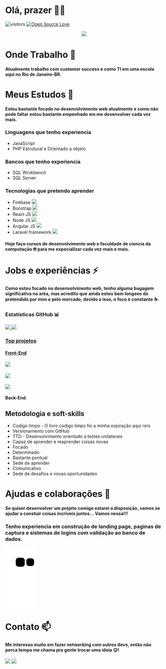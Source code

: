 # Olá, prazer 🐱‍👤
![visitors](https://visitor-badge.laobi.icu/badge?page_id=0XxMxX0.0XxMxX0)
[![Open Source Love](https://badges.frapsoft.com/os/v1/open-source.svg?v=102)](https://github.com/ellerbrock/open-source-badge/)
<p align="center">
  <!-- Typing SVG by DenverCoder1 - https://github.com/DenverCoder1/readme-typing-svg -->
  <a href="https://github.com/DenverCoder1/readme-typing-svg">
    <img src="https://readme-typing-svg.demolab.com/?lines=Bem-vindo(a)%20ao%20meu%20GitHub%20👋;Full-Stack%20web%20developer ;Sempre%20aprendendo%20novas%20coisas%20🤓&font=Fira%20Code&center=true&width=440&height=45&color=FFFe&vCenter=true&pause=1000&size=22" /></a>
</p>


# Onde Trabalho 🔭
#### Atualmente trabalho com customer success e como TI em uma escola aqui no Rio de Janeiro-BR.

# Meus Estudos 🌱
#### Estou bastante focado no desenvolvimento web atualmente e como não pode faltar estou bastante empenhado em me desenvolver cada vez mais.

### Linguagens que tenho experiencia
<ul>
<li>JavaScript
</li>
<li>PHP Estrutural e Orientado a objeto
</li>
</ul>

### Bancos que tenho experiencia
<ul>
<li>SQL Wrokbench
</li>
<li>SQL Server</li>
</ul>

### Tecnologias que pretendo aprender
<ul>
<li>Firebase <img width='20' src="https://cdn.jsdelivr.net/gh/devicons/devicon/icons/firebase/firebase-plain.svg" />
</li>
<li>Boostrap <img width='20'  src="https://cdn.jsdelivr.net/gh/devicons/devicon/icons/bootstrap/bootstrap-plain.svg" />
</li>
<li>React JS <img width='20' src="https://cdn.jsdelivr.net/gh/devicons/devicon/icons/react/react-original.svg" />
</li>
<li>Node JS <img width='20' src="https://cdn.jsdelivr.net/gh/devicons/devicon/icons/nodejs/nodejs-original.svg" />
</li>
<li>Angular JS <img width='20' src="https://cdn.jsdelivr.net/gh/devicons/devicon/icons/angularjs/angularjs-plain.svg" />
</li>
<li>Laravel framework <img width='20' src="https://cdn.jsdelivr.net/gh/devicons/devicon/icons/laravel/laravel-plain.svg" />
</li>
</ul>

#### Hoje faço cursos de desenvolvimento web e faculdade de ciencia da computação 🤓 para me expecializar cada vez mais e mais.

# Jobs e experiências ⚡
#### Como estou focado no desenvolvimento web, tenho alguma bagagem significativa na aréa, mas acredito que ainda estou bem longeee do pretendido por mim e pelo mercado, devido a isso, o foco é constante ☕.


### Estatísticas GitHub 📊
<div>
<a href="https://github.com/0XxMxX0">
<img height="150em" src="https://github-readme-stats.vercel.app/api/top-langs/?username=0XxMxX0&layout=compact&langs_count=7&theme=dracula"/>
<img height="150em"src="https://github-readme-stats.vercel.app/api?username=0XxMxX0&show_icons=true&theme=dracula&include_all_commits=true&count_private=true"/>
</div>
  
### Top projetos
 
#### Front-End
<a href="https://github.com/0XxMxX0/todo-list-js">
  <img align="center" height='138em' src="https://github-readme-stats.vercel.app/api/pin/?username=0XxMxX0&repo=todo-list-js&theme=dracula" />
</a>
<br><br>
<a href="https://github.com/0XxMxX0/pagina_de_conteudo">
  <img align="center" height='110em' src="https://github-readme-stats.vercel.app/api/pin/?username=0XxMxX0&repo=pagina_de_conteudo&theme=dracula" />
</a>
<br><br>
<a href="https://github.com/0XxMxX0/Copia-Model">
  <img align="center" height='110em' src="https://github-readme-stats.vercel.app/api/pin/?username=0XxMxX0&repo=Copia-Model&theme=dracula" />
</a>
<br>

#### Back-End
  
  
## Metodologia e soft-skills
<ul>
<li>Codigo limpo - O livro codigo limpo foi a minha expiração aqui rsrs</li>
<li>Versionamento com GitHub</li>
<li>TTD - Desenvolvimento orientado a testes unilaterais</li>
<li>Capaz de aprender e reaprender coisas novas</li>
<li>Focado</li>
<li>Determinado</li>
<li>Bastante pontual</li>
<li>Sede de aprender</li>
<li>Comunicativo</li>
<li>Sede de desafios e novas oportunidades</li>
</ul>


# Ajudas e colaborações 👯
#### Se quiser desenvolver um projeto comigo estarei a disposição, vamos se ajudar a constuir coisas incriveis juntos... Vamos nessa!!!
### Tenho experiencia em construção de landing page, paginas de captura e sistemas de logins com validação ao banco de dados.
  
![Snake animation](https://github.com/0XxMxX0/0XxMxX0/blob/output/github-contribution-grid-snake.svg)

# Contato 📫
#### Me interesso muito em fazer networking com outros devs, então não perca tempo me chama pra gente trocar uma ideia 😉!
<div>
<a href = "mailto:nunesrico2001@gmail.com"><img src="https://img.shields.io/badge/Gmail-D14836?style=for-the-badge&logo=gmail&logoColor=white" target="_blank"></a>
<a href="https://www.linkedin.com/in/matheus-nunes-desenvolvedor" target="_blank"><img src="https://img.shields.io/badge/-LinkedIn-%230077B5?style=for-the-badge&logo=linkedin&logoColor=white" target="_blank"></a>   
</div>


